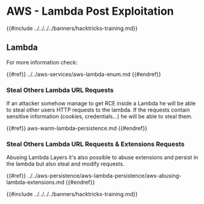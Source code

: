 # AWS - Lambda Post Exploitation

{{#include ../../../../banners/hacktricks-training.md}}

## Lambda

For more information check:

{{#ref}}
../../aws-services/aws-lambda-enum.md
{{#endref}}

### Steal Others Lambda URL Requests

If an attacker somehow manage to get RCE inside a Lambda he will be able to steal other users HTTP requests to the lambda. If the requests contain sensitive information (cookies, credentials...) he will be able to steal them.

{{#ref}}
aws-warm-lambda-persistence.md
{{#endref}}

### Steal Others Lambda URL Requests & Extensions Requests

Abusing Lambda Layers it's also possible to abuse extensions and persist in the lambda but also steal and modify requests.

{{#ref}}
../../aws-persistence/aws-lambda-persistence/aws-abusing-lambda-extensions.md
{{#endref}}

{{#include ../../../../banners/hacktricks-training.md}}






